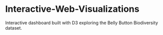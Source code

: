 # Interactive-Web-Visualizations
Interactive dashboard built with D3 exploring the Belly Button Biodiversity dataset.
